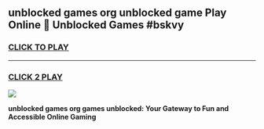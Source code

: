 
## unblocked games org unblocked game Play Online 👋 Unblocked Games #bskvy
<h3>
<a href="https://premium.freeplayer.one?title=unblocked_games_org&ref=21F">CLICK TO PLAY</a></h3>
<hr>

<h3>
<a href="https://premium.freeplayer.one?title=unblocked_games_org&ref=21F">CLICK 2 PLAY</a>
  
</h3>

<a href="https://premium.freeplayer.one?title=unblocked_games_org&ref=21F/"><img src="https://clearcache.store/games.png"></a>


**unblocked games org games unblocked: Your Gateway to Fun and Accessible Online Gaming**

